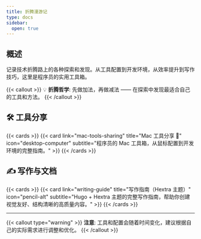 ```yaml
---
title: 折腾漫游记
type: docs
sidebar:
  open: true
---
```


## 概述

记录技术折腾路上的各种探索和发现。从工具配置到开发环境，从效率提升到写作技巧，这里是程序员的实用工具箱。

{{< callout >}}
💡 **折腾哲学**: 先做加法，再做减法 —— 在探索中发现最适合自己的工具和方法。
{{< /callout >}}

## 🛠️ 工具分享

{{< cards >}}
{{< card link="mac-tools-sharing" title="Mac 工具分享 🍎" icon="desktop-computer" subtitle="程序员的 Mac 工具箱，从鼠标配置到开发环境的完整指南。" >}}
{{< /cards >}}

## ✍️ 写作与文档

{{< cards >}}
{{< card link="writing-guide" title="写作指南（Hextra 主题）" icon="pencil-alt" subtitle="Hugo + Hextra 主题的完整写作指南，帮助你创建视觉友好、结构清晰的高质量内容。" >}}
{{< /cards >}}

---

{{< callout type="warning" >}}
**注意**: 工具和配置会随着时间变化，建议根据自己的实际需求进行调整和优化。
{{< /callout >}}
